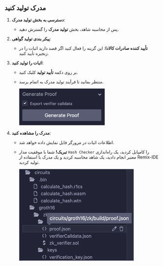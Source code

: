 ## مدرک تولید کنید

1. **دسترسی به بخش تولید مدرک**:
    - پس از محاسبه شاهد، بخش **تولید مدرک** را گسترش دهید.

2. **پیکر بندی تولید گواهی**:
    - **تأیید کننده صادرات کالادا**: این گزینه را فعال کنید اگر قصد دارید اثبات را در زنجیره تأیید کنید.

3. **اثبات را تولید کنید**:

    - بر روی دکمه **تأیید تولید** کلیک کنید.
    - منتظر بمانید تا فرآیند تولید مدرک به اتمام برسد.

         <img src="https://raw.githubusercontent.com/ethereum/remix-workshops/master/CircomHashChecker/step-7/images/generate_proof.png" alt="generate-proof" width=280 height=120>

4. **مدرک را مشاهده کنید**:

    - اطلاعات اثبات در مرورگر فایل نمایش داده خواهد شد.
    - **تبریک!** شما با موفقیت مدار `Hash Checker` را کامپایل کردید، یک راه‌اندازی معتبر انجام دادید، یک شاهد محاسبه کردید و یک مدرک با استفاده از Remix-IDE تولید کردید.

         <img src="https://raw.githubusercontent.com/ethereum/remix-workshops/master/CircomHashChecker/step-7/images/proof_generated.png" alt="generate-proof" width=375 height=300>